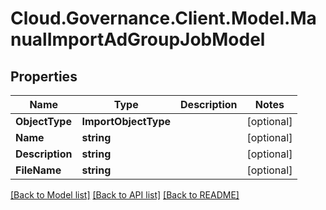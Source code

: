 # Cloud.Governance.Client.Model.ManualImportAdGroupJobModel
## Properties

Name | Type | Description | Notes
------------ | ------------- | ------------- | -------------
**ObjectType** | **ImportObjectType** |  | [optional] 
**Name** | **string** |  | [optional] 
**Description** | **string** |  | [optional] 
**FileName** | **string** |  | [optional] 

[[Back to Model list]](../README.md#documentation-for-models) [[Back to API list]](../README.md#documentation-for-api-endpoints) [[Back to README]](../README.md)


